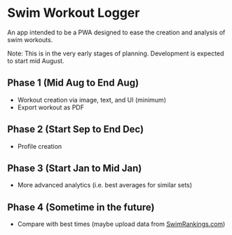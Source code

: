 # Swim Workout Logger
An app intended to be a PWA designed to ease the creation and analysis of swim workouts.

Note: This is in the very early stages of planning. Development is expected to start mid August.

## Phase 1 (Mid Aug to End Aug)
- Workout creation via image, text, and UI (minimum)
- Export workout as PDF

## Phase 2 (Start Sep to End Dec)
- Profile creation

## Phase 3 (Start Jan to Mid Jan)
- More advanced analytics (i.e. best averages for similar sets)

## Phase 4 (Sometime in the future)
- Compare with best times (maybe upload data from [SwimRankings.com](SwimRankings.com))
